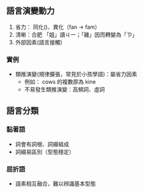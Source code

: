 ## 語言演變動力
1. 省力： 同化()、異化（fan -> fam）
2. 清晰：合肥 「姐」讀ㄐ一；「雞」因而轉變為「ㄗ」
3. 外部因素(語言接觸)

### 實例
- 類推演變(規律擴張，常見於小孩學語)：屬省力因素
    - 例如： cows 的複數原為 kine
    - 不易發生類推演變：高頻詞、虛詞


## 語言分類
### 黏著語
- 詞會有詞根、詞綴組成
- 詞綴易區別（型態穩定）

### 屈折語
- 語素相互融合，難以辨識基本型態
